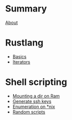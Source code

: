 # Summary

[About](./about.md)

<!-- # Assembly -->
<!-- - [Assembly](./assemly/index.md) -->

# Rustlang
- [Basics](./rust/basics.md)
- [Iterators](./rust/iterators.md)

# Shell scripting
- [Mounting a dir on Ram](./bash/index.md)
- [Generate ssh keys](./bash/ssh_gen.md)
- [Enumeration on *nix](./bash/enumeration.md)
- [Random scripts ](./bash/random.md)
